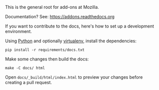 This is the general root for add-ons at Mozilla.

Documentation? See: https://addons.readthedocs.org

If you want to contribute to the docs, here's how to set up a development
environment.

Using [Python](https://www.python.org/)
and optionally [virtualenv](https://virtualenv.pypa.io/en/latest/),
install the dependencies:

    pip install -r requirements/docs.txt

Make some changes then build the docs:

    make -C docs/ html

Open `docs/_build/html/index.html` to preview your changes before creating a
pull request.
